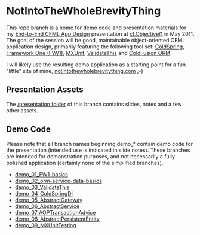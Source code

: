 NotIntoTheWholeBrevityThing
===========================

This repo branch is a home for demo code and presentation materials for my [End-to-End CFML App Design](http://www.cfobjective.com/index.cfm/sessions/end-to-end-application-design-featuring-coldspringaop-fw1-mxunit-orm-and-validatethis/) presentation at [cf.Objective()](http://www.cfobjective.com/) in May 2011. The goal of the session will be good, maintainable object-oriented CFML application design, primarily featuring the following tool set: [ColdSpring](http://sourceforge.net/projects/coldspring/), [Framework One (FW/1)](https://github.com/seancorfield/fw1), [MXUnit](http://mxunit.org/), [ValidateThis](http://www.validatethis.org/) and [ColdFusion ORM](http://help.adobe.com/en_US/ColdFusion/9.0/Developing/WSD628ADC4-A5F7-4079-99E0-FD725BE9B4BD.html).

I will likely use the resulting demo application as a starting point for a fun "little" site of mine, [notintothewholebrevitything.com](http://notintothewholebrevitything.com/) ;-)


Presentation Assets
-------------------

The [/presentation folder](https://github.com/jamiekrug/notintothewholebrevitything/tree/presentation_cfObjective-2011/presentation) of this branch contains slides, notes and a few other assets.

Demo Code
---------

Please note that all branch names beginning demo_* contain demo code for the presentation (intended use is indicated in slide notes). These branches are intended for demonstration purposes, and not necessarily a fully polished application (certainly none of the simplified branches).

* [demo_01_FW1-basics](https://github.com/jamiekrug/notintothewholebrevitything/tree/demo_01_FW1-basics)
* [demo_02_orm-service-data-basics](https://github.com/jamiekrug/notintothewholebrevitything/tree/demo_02_orm-service-data-basics)
* [demo_03_ValidateThis](https://github.com/jamiekrug/notintothewholebrevitything/tree/demo_03_ValidateThis)
* [demo_04_ColdSpringDI](https://github.com/jamiekrug/notintothewholebrevitything/tree/demo_04_ColdSpringDI)
* [demo_05_AbstractGateway](https://github.com/jamiekrug/notintothewholebrevitything/tree/demo_05_AbstractGateway)
* [demo_06_AbstractService](https://github.com/jamiekrug/notintothewholebrevitything/tree/demo_06_AbstractService)
* [demo_07_AOPTransactionAdvice](https://github.com/jamiekrug/notintothewholebrevitything/tree/demo_07_AOPTransactionAdvice)
* [demo_08_AbstractPersistentEntity](https://github.com/jamiekrug/notintothewholebrevitything/tree/demo_08_AbstractPersistentEntity)
* [demo_09_MXUnitTesting](https://github.com/jamiekrug/notintothewholebrevitything/tree/demo_09_MXUnitTesting)

